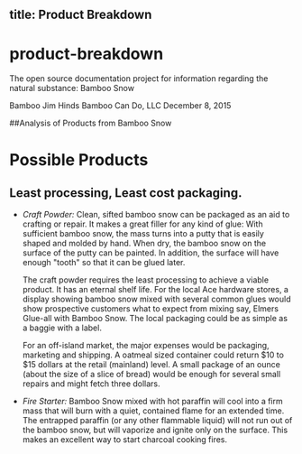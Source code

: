 title: Product Breakdown
---
# product-breakdown
The open source documentation project for information regarding the natural substance: Bamboo Snow

Bamboo Jim Hinds
Bamboo Can Do, LLC
December 8, 2015


##Analysis of Products from Bamboo Snow
# Possible Products
## Least processing, Least cost packaging.
* *Craft Powder:*  Clean, sifted bamboo snow can be packaged as an aid to crafting or repair.  It makes a great filler for any kind of glue:  With sufficient bamboo snow, the mass turns into a putty that is easily shaped and molded by hand.  When dry, the bamboo snow on the surface of the putty can be painted.  In addition, the surface will have enough "tooth" so that it can be glued later.

  The craft powder requires the least processing to achieve a viable product.   It has an eternal shelf life.
   For the local Ace hardware stores, a display showing bamboo snow mixed with several common glues would show prospective customers what to expect from mixing say, Elmers Glue-all with Bamboo Snow.  The local packaging could be as simple as a baggie with a label.

  For an off-island market, the major expenses would be packaging, marketing and shipping.  A oatmeal sized container could return $10 to $15 dollars at the retail (mainland) level.  A small package of an ounce (about the size of a slice of bread) would be enough for several small repairs and might fetch three dollars. 

* *Fire Starter:* Bamboo Snow mixed with hot paraffin will cool into a firm mass that will burn with a quiet, contained flame for an extended time.  The entrapped paraffin (or any other flammable liquid) will not run out of the bamboo snow, but will vaporize and ignite only on the surface.
   This makes an excellent way to start charcoal cooking fires. 

 

> 
